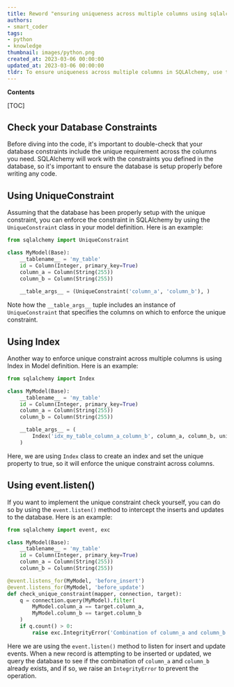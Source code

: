 ```yaml
---
title: Reword "ensuring uniqueness across multiple columns using sqlalchemy."
authors:
- smart_coder
tags:
- python
- knowledge
thumbnail: images/python.png
created_at: 2023-03-06 00:00:00
updated_at: 2023-03-06 00:00:00
tldr: To ensure uniqueness across multiple columns in SQLAlchemy, use the `UniqueConstraint` constraint on the table definition.
---
```


**Contents**

[TOC]

Check your Database Constraints
---

Before diving into the code, it's important to double-check that your database constraints include the unique requirement across the columns you need. SQLAlchemy will work with the constraints you defined in the database, so it's important to ensure the database is setup properly before writing any code.

Using UniqueConstraint
---

Assuming that the database has been properly setup with the unique constraint, you can enforce the constraint in SQLAlchemy by using the `UniqueConstraint` class in your model definition. Here is an example:

```python
from sqlalchemy import UniqueConstraint

class MyModel(Base):
    __tablename__ = 'my_table'
    id = Column(Integer, primary_key=True)
    column_a = Column(String(255))
    column_b = Column(String(255))
    
    __table_args__ = (UniqueConstraint('column_a', 'column_b'), )
```

Note how the `__table_args__` tuple includes an instance of `UniqueConstraint` that specifies the columns on which to enforce the unique constraint.

Using Index
---

Another way to enforce unique constraint across multiple columns is using Index in Model definition. Here is an example:

```python
from sqlalchemy import Index

class MyModel(Base):
    __tablename__ = 'my_table'
    id = Column(Integer, primary_key=True)
    column_a = Column(String(255))
    column_b = Column(String(255))

    __table_args__ = (
        Index('idx_my_table_column_a_column_b', column_a, column_b, unique=True),
    )
```

Here, we are using `Index` class to create an index and set the unique property to true, so it will enforce the unique constraint across columns.

Using event.listen()
---

If you want to implement the unique constraint check yourself, you can do so by using the `event.listen()` method to intercept the inserts and updates to the database. Here is an example:

```python
from sqlalchemy import event, exc

class MyModel(Base):
    __tablename__ = 'my_table'
    id = Column(Integer, primary_key=True)
    column_a = Column(String(255))
    column_b = Column(String(255))

@event.listens_for(MyModel, 'before_insert')
@event.listens_for(MyModel, 'before_update')
def check_unique_constraint(mapper, connection, target):
    q = connection.query(MyModel).filter(
        MyModel.column_a == target.column_a,
        MyModel.column_b == target.column_b
    )
    if q.count() > 0:
        raise exc.IntegrityError('Combination of column_a and column_b must be unique')
```

Here we are using the `event.listen()` method to listen for insert and update events. When a new record is attempting to be inserted or updated, we query the database to see if the combination of `column_a` and `column_b` already exists, and if so, we raise an `IntegrityError` to prevent the operation.
